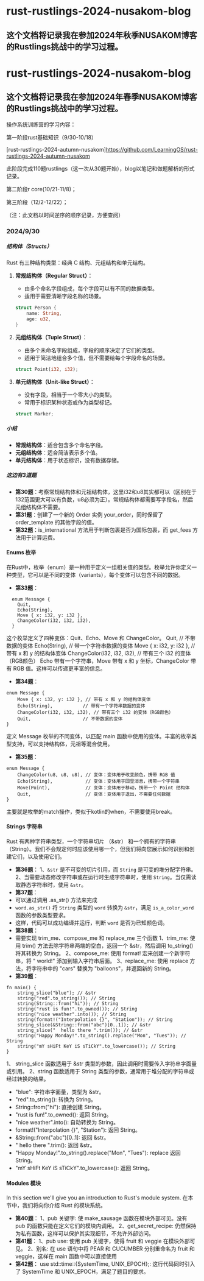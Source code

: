 # rust-rustlings-2024-nusakom-blog
## 这个文档将记录我在参加2024年秋季NUSAKOM博客的Rustlings挑战中的学习过程。
# rust-rustlings-2024-nusakom-blog
## 这个文档将记录我在参加2024年春季NUSAKOM博客的Rustlings挑战中的学习过程。
操作系统训练营的学习内容：

第一阶段rust基础知识（9/30-10/18）

[rust-rustlings-2024-autumn-nusakom]https://github.com/LearningOS/rust-rustlings-2024-autumn-nusakom

此阶段完成110题rustlings（这一次从30题开始），blog以笔记和做题解析的形式记录。

第二阶段r core(10/21-11/8)；

第三阶段（12/2-12/22）；

（注：此文档以时间逆序的顺序记录，方便查阅）
### 2024/9/30
##### 结构体（Structs）
Rust 有三种结构类型：经典 C 结构、元组结构和单元结构。
1. **常规结构体（Regular Struct）**：

   - 由多个命名字段组成，每个字段可以有不同的数据类型。
   - 适用于需要清晰字段名称的场景。

   ```rust
   struct Person {
       name: String,
       age: u32,
   }
   ```
2. **元组结构体（Tuple Struct）**：

   - 由多个未命名字段组成，字段的顺序决定了它们的类型。
   - 适用于简洁地组合多个值，但不需要给每个字段命名的场景。

   ```rust
   struct Point(i32, i32);
   ```
3. **单元结构体（Unit-like Struct）**：

   - 没有字段，相当于一个零大小的类型。
   - 常用于标识某种状态或作为类型标记。

   ```rust
   struct Marker;
   ```
##### 小结
- **常规结构体**：适合包含多个命名字段。
- **元组结构体**：适合简洁表示多个值。
- **单元结构体**：用于状态标识，没有数据存储。
##### 这边有3道题
- **第30题**：考察常规结构体和元祖结构体，这里i32和u8其实都可以（区别在于132范围更大可以有负数，u8必须为正）。常规结构体都需要写字段名，然后元组结构体不需要。
- **第31题**：创建了一个新的 Order 实例 your_order，同时保留了 order_template 的其他字段的值。
- **第32题**：is_international 方法用于判断包裹是否为国际包裹，而 get_fees 方法用于计算运费。
#### Enums 枚举
在Rust中，枚举（enum）是一种用于定义一组相关值的类型。枚举允许你定义一种类型，它可以是不同的变体（variants），每个变体可以包含不同的数据。
- **第33题**： 
```
  enum Message {
    Quit,
    Echo(String),
    Move { x: i32, y: i32 },
    ChangeColor(i32, i32, i32),
  }
```
  这个枚举定义了四种变体：Quit、Echo、Move 和 ChangeColor。
Quit, // 不带数据的变体
Echo(String), // 带一个字符串数据的变体
Move { x: i32, y: i32 }, // 带有 x 和 y 的结构体变体
ChangeColor(i32, i32, i32), // 带有三个 i32 的变体（RGB颜色）
Echo 带有一个字符串，Move 带有 x 和 y 坐标，ChangeColor 带有 RGB 值。这样可以传递更丰富的信息。
- **第34题**：
```
enum Message {
    Move { x: i32, y: i32 }, // 带有 x 和 y 的结构体变体
    Echo(String),           // 带有一个字符串数据的变体
    ChangeColor(i32, i32, i32), // 带有三个 i32 的变体（RGB颜色）
    Quit,                   // 不带数据的变体
}
```
定义 Message 枚举的不同变体，以匹配 main 函数中使用的变体。丰富的枚举类型支持，可以支持结构体，元祖等混合使用。
- **第35题**：
```
enum Message {
    ChangeColor(u8, u8, u8), // 变体：变体用于改变颜色，携带 RGB 值
    Echo(String),            // 变体：变体用于回显消息，携带一个字符串
    Move(Point),             // 变体：变体用于移动，携带一个 Point 结构体
    Quit,                    // 变体：变体用于退出，不需要任何数据
}
```
主要就是枚举的match操作，类似于kotlin的when，不需要使用break。
#### Strings 字符串
Rust 有两种字符串类型，一个字符串切片 （&str） 和一个拥有的字符串 （String）。我们不会规定何时应该使用哪一个，但我们将向您展示如何识别和创建它们，以及使用它们。
- **第36题**：
1、`&str` 是不可变的切片引用，而 `String` 是可变的堆分配字符串。
2、当需要动态修改字符串或在运行时生成字符串时，使用 `String`。当仅需读取静态字符串时，使用 `&str`。
- **第37题**：
- 可以通过调用 .as_str() 方法来完成
- `word.as_str()` 将 `String` 类型的 `word` 转换为 `&str`，满足 `is_a_color_word` 函数的参数类型要求。
- 这样，代码可以成功编译并运行，判断 `word` 是否为已知颜色词。
- **第38题**：
- 需要实现 trim_me、compose_me 和 replace_me 三个函数
1、trim_me:
使用 trim() 方法去除字符串两端的空白，返回一个 &str，然后调用 to_string() 将其转换为 String。
2、compose_me:
使用 format! 宏来创建一个新字符串，将 " world!" 添加到输入字符串后面。
3、replace_me:
使用 replace 方法，将字符串中的 "cars" 替换为 "balloons"，并返回新的 String。
- **第39题**：
```
fn main() {
    string_slice("blue"); // &str
    string("red".to_string()); // String
    string(String::from("hi")); // String
    string("rust is fun!".to_owned()); // String
    string("nice weather".into()); // String
    string(format!("Interpolation {}", "Station")); // String
    string_slice(&String::from("abc")[0..1]); // &str
    string_slice("  hello there ".trim()); // &str
    string("Happy Monday!".to_string().replace("Mon", "Tues")); // String
    string("mY sHiFt KeY iS sTiCkY".to_lowercase()); // String
}
```
1、 string_slice 函数适用于 &str 类型的参数，因此调用时需要传入字符串字面量或引用。
2、string 函数适用于 String 类型的参数，通常用于堆分配的字符串或经过转换的结果。

- "blue": 字符串字面量，类型为 &str。
- "red".to_string(): 转换为 String。
- String::from("hi"): 直接创建 String。
- "rust is fun!".to_owned(): 返回 String。
- "nice weather".into(): 自动转换为 String。
- format!("Interpolation {}", "Station"): 返回 String。
- &String::from("abc")[0..1]: 返回 &str。
- " hello there ".trim(): 返回 &str。
- "Happy Monday!".to_string().replace("Mon", "Tues"): replace 返回 String。
- "mY sHiFt KeY iS sTiCkY".to_lowercase(): 返回 String。
#### Modules 模块
In this section we'll give you an introduction to Rust's module system.
在本节中，我们将向你介绍 Rust 的模块系统。
- **第40题**：
1、pub 关键字: 使 make_sausage 函数在模块外部可见。没有 pub 的函数只能在定义它们的模块内调用。
2、get_secret_recipe: 仍然保持为私有函数，这样可以保护其实现细节，不允许外部访问。
- **第41题**：
1、pub use: 使用 pub 关键字，使得 fruit 和 veggie 在模块外部可见。
2、别名: 在 use 语句中将 PEAR 和 CUCUMBER 分别重命名为 fruit 和 veggie，这样在 main 函数中可以直接使用
- **第42题**：
use std::time::{SystemTime, UNIX_EPOCH};: 这行代码同时引入了 SystemTime 和 UNIX_EPOCH，满足了题目的要求。
